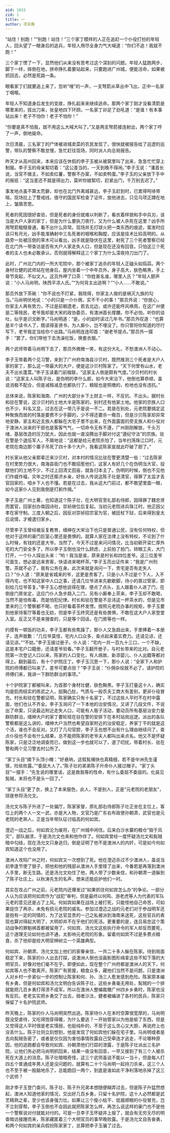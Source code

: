 ```yaml
---
aid: 1015
zid: 1
title: 一
author: 项天鹰
---
```


“站住！别跑！”“别跑！站住！”三个家丁模样的人正在追赶一个仆役打扮的年轻人，回头望了一眼身后的追兵，年轻人用尽全身力气大喊道：“你们不追！我就不跑！”

三个家丁愣了一下，显然他们从来没有思考过这个深刻的问题。年轻人猛跑两步，脚下一绊，摔倒在地，拼命挣扎着要站起来，只要跑进广州城，便能活命，如果被抓回去，必然是死路一条。

眼看家丁们就要追上来了，忽听“嗖”的一声，一支弩箭从草丛中飞出，正中一名家丁咽喉。

年轻人不知道身后发生的变故，挣扎起来来继续逃命。那两个家丁刚才没看清箭是哪里来的，拔出刀来，张皇地四下环顾。一名家丁卯足了劲吼道：“是谁！有本事站出来！老子不怕你！老子不怕你！”

“你要是真不怕我，就不用这么大喊大叫了。”又是两支弩箭接连射出，两个家丁哼了一声，倒地毙命。

次日清晨，三名家丁的尸体被进城卖菜的农民发现了，很快就被报告给了巡逻的巡警，带队的警察不敢怠慢，急忙赶往现场，同时派人向总局报告。

昨天才从高州回来，本来应该在休假的李子玉被从被窝里叫了出来，急急忙忙穿上制服。李子玉的母亲絮叨着：“这公差当的，一天到晚不得闲。”李子玉说：“潘首长说，当官不做主，不如卖红薯，警察不办案，不如卖鸭蛋。”李子玉的父亲放下手中的报纸：“这当差还不就是得出力，莫听你娘絮叨，赶紧出门，千万别去迟了。”

事发地点虽不算太荒僻，却也在北门外离城甚远，李子玉赶到时，已累得呵哧带喘，现场拉上了警戒线，值守的国民军检查了证件，放他进去，只见乌项正蹲在地上，皱眉苦思。

死者的死因很好查验，但是死者的身份就难以判断了，看衣着样貌和手中兵刃，该当是大户人家的家丁，但是为什么要执刀夜行，又为什么被人杀死在这里？凶手所用弩箭粗糙普通，看不出什么异常。现场并无灯球火把一类东西的痕迹，案发时应该只有月光，凶手能准确射中三名死者的咽喉和胸膛，应该是技术比较高明的。从路旁一处被压倒的草木可以看出，凶手就是隐伏在这里，射死了三个死者警察已经在北门外一带查访是否有大户人家走失人口，但是现在还没有回音。只怕这三个死者的主人也未必敢承认，否则就得解释这三个家丁为什么深夜持刀出门了。

此时，广州北门内的一所大宅院中，那个被家丁追杀的年轻人正磕头如捣蒜。两个身材壮健的武师站在他身后，屋内坐着一个中年员外，身子高大，肤色略黑，手上骨节突起，不似文人。这员外呷了口茶：“你姓甚名谁，哪里人氏？”年轻人颤声说：“小人马尚明，陕西平凉人氏。”“为何背主出逃啊？”“小人……不敢说。”

那员外放下茶碗：“你不说也不打紧，我晓得，你家主人做的是祸灭九族的勾当。”马尚明伏地说：“小的只是一介仆佣，实不干小的事！”那员外说：“你放心，你家主人再有势力，不过是前朝遗老，若去北边，或许还能呼风唤雨，在这广州便是二等贱民，老爷我却是大宋的政协委员，有澳洲首长撑腰。你不必怕，听你的谈吐，似乎是识文断字。”马尚明道：“是，小的幼时读过几年书。”那员外叹道：“也算是半个读书人了，既读得圣贤书，为人厮仆，岂不埋没了。你只管将你知道的尽行写下，老爷我定当给你个出路。”马尚明连连叩首：“谢老爷提点。”那员外一摆手：“罢了。你们带他下去洗澡吃饭，换套衣服。”

两个武师带着马尚明下去了，那员外微微一笑，有这份大礼，不愁澳洲人不动心。

李子玉带着两个见习警，来到了广州府南海县沙贝村，既然推测三个死者是大户人家的家丁，那么这一带最大的大户，便是这沙贝村陈家了。“天下何曾有山水，老夫不出长蓬蒿。”李子玉读着门前楹联，“这家主人倒是颇有气度。”沙贝村的村长说：“这家主人叫陈子壮，是伪明的李什么郎，如今大宋治下，他倒也算恭顺，虽说消极不配合，但是减租减息也都执行了，粮赋也是照缴的，检地也没有违抗。”

总体来说，陈家和海南、广州的大部分乡下土财主一样，不反抗、不出头。据村长和驻在警说，这沙贝村的土地大半是陈家的，别村还有他家土地。他家的宗族人口也不少，科名又显，过去在这一带几乎是说一不二。若是在别处，元老院要搞定这种聚族而居的村落是要费不少手脚的，少不得还要杀一儆百，但是沙贝陈家却异常地安静。家主和近支族人都躲在大宅子里不出来，在外面露面的旁支族人和仆役对于澳洲人派来的干部也是客客气气，一切命令无有不遵，广州刚刚解放，千头万绪，基层改造的压力犹大，因此也就一直没腾出手脚对付这“遵纪守法”的宗族。驻在警是个退伍军人，不屑地说：“这都是给元老院杀怕了，当年扫荡珠江口时，元老院在南边那个寨子吊死了四十多个大户，我看这陈家是就此吓破了胆了。”

村长家从他父亲那辈迁来沙贝村，对本村的情况比驻在警更清楚一些：“过去陈家在村里势力很大，南海县衙门也不敢招惹他们，这家人有好几个在伪明当大官，投献他们的土地不少，不过上回清丈田亩，就各归本主了。伪明的时候，倒也不见他们作威作福，灾年之时还赈济乡亲，好些人传说这陈子壮是清官，得罪了太监才丢官回家的，咱乡下人也不懂。若是在过去，我从这大门前过，都不敢望里面一眼，如今这家仆人见到我倒是打躬作揖。”

李子玉是广州土著，也知道这个陈子壮，在大明官至礼部右侍郎，因得罪了魏忠贤而罢官，回家创办南园诗社，崇祯继位后复起。当初元老院进兵珠江时，他正因父孝在家守制。三度入朝之后，因反对崇祯招宗室为官，被廷杖下狱，后来得到皇太后说情，才被遣归家乡。

尽管李子玉曾经被反复教育，缙绅在大宋治下也只是普通公民，没有任何特权，但他对于这样的豪门巨室心里还是畏惧的。就算人家在法律上没有特权，不论到了什么时候，有钱的还是大爷。当然了，今天不过是来问问情况，比当初砸开梁仁厚外宅的大门安全多了，所以李子玉倒也没什么顾虑，上前拍了拍门。转眼工夫，大门打开，一个仆人探出头来：“哟！我当是谁，原来是村长和四位差爷。这三位差爷可面生，想必是远来贵客，快请进来喝杯茶。”李子玉亮出证件来：“我是广州刑警。茶就不必了，我有公务在身。此次来就是询问一下，贵宅是否有走失人口？”仆人道：“原来是省城来的爷，这更是贵客了。只是小人不过是个下人，入不得内宅，也不知这家中人口之事，还请几位爷进来先歇歇脚，待小的禀过管家，即刻给几位爷答复。”李子玉心想他说得在理，便点了点头，五人跟着仆人进了门，在倒座门房坐定，这应门仆人急步趋入二门，另有小厮奉上茶来，李子玉却不敢喝，当然不是怕有毒，而是怕犯纪律。村长和驻在警是不忌讳这一杯茶水的，但是见市里来的三个警察都不喝，也只好看着茶杯发愣。按照元老院办事的规矩，李子玉要到他家待客厅等着也无妨，但是李子玉终究还是有些畏惧，不敢在这大户人家登堂入室。反正又不是来搜查的，只是等个回话，在门房等也一样。

约摸有一顿饭的功夫，李子玉都有些焦躁了，那仆人又急趋出来，手里捧着一本册子，连声致歉：“几位爷莫怪，宅内人口众多，查点起来着实费力。还请见谅，还请见谅。”“不妨。”李子玉接过册子。仆人说：“宅内一共一百九十三口，一个不缺，这是本宅户口籍册，还请差爷验看。”李子玉翻开册子，与村长带来的比对。自元老院第一次登记人口以来，陈家的人口变化，有人病故、新添婴儿、仆人出籍等都对得上。翻到最后，有十个护院庄丁。李子玉沉思一下，那仆人说：“全家下人和护院的师傅都已叫来了，差爷可要点验？”李子玉说：“仆佣杂役就不必了，请护院的师傅们来，我讲一下群防群治的事项。”

十个护院家丁都被叫来，为首那个身材壮健，肤色黝黑。李子玉打量这十人，确实均是肌肉结实的练武之人，挺胸凸肚，气质与一般农夫工商大有差别，更非仆役冒充。村长和驻在警都证明，陈家确实只有十名家丁，不过这些人平时不在村中露面，他们也认不齐全。李子玉询问了一下本地的治安情况，又讲了几段文件，不说出了命案，只说最近附近走失人口，可能有人贩子活动，要动员所有基层治安力量群防群治，缙绅大户的家丁要轮班在驻在警的安排下在本村站岗巡逻。派出的各队警察都是这么讲的，缙绅大户当然也希望自家附近的治安稳定，养家丁干的就是这个活，谁也不会反对。又打了几句官腔，李子玉也想不出有什么理由继续问了，查点仆役也不会有什么结果，总不能把陈家的老爷夫人都叫出来点名。他又不是怀疑陈家，只是泛泛地调查而已，做到这一步也就可以了，道了叨扰，带着村长、驻在警和两个见习警去村公所了。

“家丁头目”摘下头顶小帽：“好悬呐，这假髨捕快也真精细，若不是中洲先生谨慎，险些败露。”“委屈大人了。”陈子壮的弟弟陈子升命仆人接过帽子。“家丁头目”一摆手：“先生说的哪里话，这是救我等的性命，有什么委屈不委屈的。化装见髨贼，末将也不是头一回了。”

“家丁头目”更了衣，换上了本来服色，此人，不是别人，正是“元老院的老朋友”，琼崖参将汤允文。

汤允文与陈子升进了一处偏厅，陈家家督，原礼部右侍郎陈子壮正坐在主位上，客位上的两个人一文一武，亦是大人物，文官乃是广东右布政使孙朝肃，武官也是元老院的老熟人，正是当年带队征讨临高的何如宾。

澄迈一战之后，何如宾沦为废将，在广州城中闲住。后来白沙水寨的粮仓“毁于风灾”，部队崩溃，于是汤允文也来和他作伴了。何如宾曾经一度怀疑汤允文和髨贼暗中勾结，现在汤允文只身逃归，倒是证明了他不是澳洲人的内奸，可是如今何如宾知道这个也没用了。

澳洲人攻陷广州之时，何如宾又一次想到了死。他在澄迈杀过不少澳洲人，虽说当初李逢节使了银子，把他和他的残部从澳洲人手里赎了出来，今番若是再落到澳洲人手里，断无生路。还是汤允文劝住了他，两人带了少数亲信，和孙朝肃一道躲到了陈子壮庄上。以秋涛先生的名声，想来还能庇护他们一时。

其实在攻占广州之前，元老院内还爆发过“如果抓住何如宾怎么办”的争论。一部分人认为应该把何如宾作为“战犯”审判，但是最终以何鸣、游老虎等人为代表的军队元老的意见还是占了上风。何如宾如果在战场上被打死，只能怪他自己命苦，可如果捉住了再杀，未免有损元老院的威名。参加过澄迈之战的元老们对于参战明军还是抱有一定的同情的，为了达官显贵的一己之私被派到海南来送死，这些官兵的表现也算对得起大明了，大明却并不在乎他们的死活。更重要的是，连吕易忠这个策动战争的罪魁祸首都被留用了，何如宾、汤允文这些执行命令的军人却反而要死，这个道理无论如何也讲不通，太影响元老院的形象。留着何如宾不过是多费点粮食，杀了他却是给大明官绅树立一个英雄典型。

何如宾、孙朝肃、汤允文加上他们的家眷亲信，一共二十多人躲在陈家。待到局面稳定下来，陈家的仆人出去打探，说澳洲人倒也没画影图形缉拿这些不知下落的大明官员，好像对他们毫不在乎。即便如此，现在整个广州府都是澳洲人的天下，何如宾等人也不敢离开。陈家广有房屋，粮食众多，藏他们当然不是问题，只是澳洲人对乡村一步紧似一步的控制让陈家和何、孙、汤三人愈发感到危险。陈家原本编有乡勇，但是何如宾和汤允文明白告诉陈子壮，这些乡勇毫无用处，髨贼的一个排就能把几百乡勇打得溃不成军。所以在澳洲人整编裁撤广州四乡乡勇时，陈家也没有反抗，老老实实把乡勇交了出去，弱者沙汰，健者被编进了各村的民兵，陈家只保留了十名护院武师。

昨天晚上，陈家的仆人马尚明突然出逃。陈家待仆人在本时空算很宽厚的，马尚明既没受虐待，又吃得饱穿得暖，为什么要逃？一开始管家以为他是偷了东西，但是又觉得这人平时很是老实懦弱，也挺纯朴的，不至于这么贪心又大胆，再说府上也没丢什么。陈子壮则立刻想到，他是发现了何如宾他们躲在宅子里。马尚明或者是去向髨贼告密了，或者是仅仅因为害怕事情败露自己受牵连才逃走，不论哪种原因，他的逃跑都会导致何如宾、孙朝肃他们行踪的泄露，于是陈子壮派出三名护院，让他们务必把马尚明抓回来，结果一夜没有回音，一早又接到了有三个人被杀死在大道上的消息。陈子壮暗暗奇怪，这三个武师虽说不能以一当十，但是每人打四五个普通成年男人还是没问题的，就算有二十个马尚明一起持刀杀来，这三个人也不至于被一股脑地杀了，总能跑回一两个，到底是谁如此干净利落地杀掉了这三个武师？

刚才李子玉登门查问，陈子壮、陈子升兄弟本想随便糊弄过去，但是陈子升猛然想起，澳洲人知道他家的情况，交出好几百乡勇，只留十名护院，这十人必然都是武艺精熟之辈，至少也该身强力壮。如果让三个瘦小枯干、低眉顺眼的仆役冒充，岂不立刻穿帮。李子玉倒也不会因此就把陈家怎么样，再怎么说这样的豪门也不是他一个警察说对付就能对付的。可是一旦李子玉怀疑并上报了，就会有无穷无尽的明查暗访接踵而来，陈家藏匿着三个大明官员的事早晚败露。于是汤允文自告奋勇，和两个何如宾的亲兵假扮陈家家丁，总算把李子玉骗了过去。
